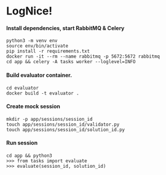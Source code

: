 # LogNice!

#### Install dependencies, start RabbitMQ & Celery

```
python3 -m venv env
source env/bin/activate
pip install -r requirements.txt
docker run -it --rm --name rabbitmq -p 5672:5672 rabbitmq
cd app && celery -A tasks worker --loglevel=INFO
```

#### Build evaluator container.

```
cd evaluator
docker build -t evaluator .
```

#### Create mock session

```
mkdir -p app/sessions/session_id
touch app/sessions/session_id/validator.py
touch app/sessions/session_id/solution_id.py
```

#### Run session

```
cd app && python3
>>> from tasks import evaluate
>>> evaluate(session_id, solution_id)
```
